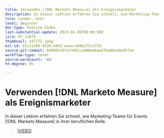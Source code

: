 ```yaml
---
title: Verwenden [!DNL Marketo Measure] als Ereignismarketer
description: In dieser Lektion erfahren Sie schnell, wie Marketing-Teams für Events [!DNL Marketo Measure] in ihrer beruflichen Rolle.
role: Leader, User
level: Beginner
doc-type: Feature Video
last-substantial-update: 2023-01-06T00:00:00Z
jira: KT-11675
thumbnail: 347172.jpeg
exl-id: 811312b6-02d4-44d3-aeaa-e68e172ca72d
source-git-commit: b60003c6fa73401ca980a46ae47be00a1bb457ae
workflow-type: tm+mt
source-wordcount: '44'
ht-degree: 0%

---
```


# Verwenden [!DNL Marketo Measure] als Ereignismarketer

In dieser Lektion erfahren Sie schnell, wie Marketing-Teams für Events [!DNL Marketo Measure] in ihrer beruflichen Rolle.

>[!VIDEO](https://video.tv.adobe.com/v/347172/?quality=12&learn=on)
